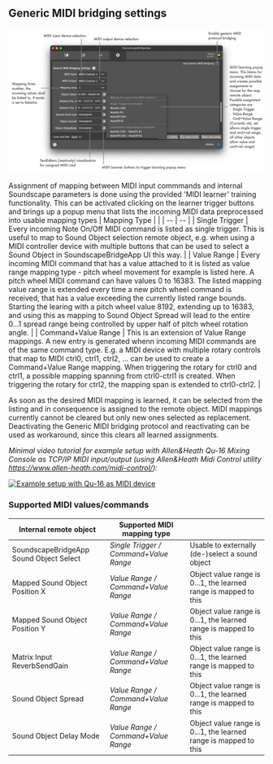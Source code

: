 ## Generic MIDI bridging settings

![Showreel.012.png](../Showreel/Showreel.012.png "Generic MIDI bridging settings")

Assignment of mapping between MIDI input commmands and internal Soundscape parameters is done using the provided 'MIDI learner' training functionality.
This can be activated clicking on the learner trigger buttons and brings up a popup menu that lists the incoming MIDI data preprocessed into usable mapping types
| Mapping Type | |
| -- | -- |
| Single Trigger | Every incoming Note On/Off MIDI command is listed as single trigger. This is useful to map to Sound Object selection remote object, e.g. when using a MIDI controller device with multiple buttons that can be used to select a Sound Object in SoundscapeBridgeApp UI this way. |
| Value Range | Every incoming MIDI command that has a value attached to it is listed as value range mapping type - pitch wheel movement for example is listed here. A pitch wheel MIDI command can have values 0 to 16383. The listed mapping value range is extended every time a new pitch wheel command is received, that has a value exceeding the currently listed range bounds. Starting the learing with a pitch wheel value 8192, extending up to 16383, and using this as mapping to Sound Object Spread will lead to the entire 0...1 spread range being controlled by upper half of pitch wheel rotation angle. |
| Command+Value Range | This is an extension of Value Range mappings. A new entry is generated whenn incoming MIDI commands are of the same command type. E.g. a MIDI device with multiple rotary controls that map to MIDI ctrl0, ctrl1, ctrl2, ... can be used to create a Command+Value Range mapping. When triggering the rotary for ctrl0 and ctrl1, a possible mapping spanning from ctrl0-ctrl1 is created. When triggering the rotary for ctrl2, the mapping span is extended to ctrl0-ctrl2. |

As soon as the desired MIDI mapping is learned, it can be selected from the listing and in consequence is assigned to the remote object. MIDI mappings currently cannot be cleared but only new ones selected as replacement. Deactivating the Generic MIDI bridging protocol and reactivating can be used as workaround, since this clears all learned assignments.

_Minimal video tutorial for example setup with Allen&Heath Qu-16 Mixing Console as TCP/IP MIDI input/output (using Allen&Heath Midi Control utility https://www.allen-heath.com/midi-control/):_

[![Example setup with Qu-16 as MIDI device](https://img.youtube.com/vi/rPLoEjHT6SU/0.jpg)](https://www.youtube.com/watch?v=rPLoEjHT6SU)


### Supported MIDI values/commands

| Internal remote object | Supported MIDI mapping type | |
| -- | -- | -- |
| SoundscapeBridgeApp Sound Object Select | _Single Trigger / Command+Value Range_ | Usable to externally (de-)select a sound object |
| Mapped Sound Object Position X | _Value Range / Command+Value Range_ | Object value range is 0...1, the learned range is mapped to this |
| Mapped Sound Object Position Y | _Value Range / Command+Value Range_ | Object value range is 0...1, the learned range is mapped to this |
| Matrix Input ReverbSendGain | _Value Range / Command+Value Range_ | Object value range is 0...1, the learned range is mapped to this |
| Sound Object Spread | _Value Range / Command+Value Range_ | Object value range is 0...1, the learned range is mapped to this |
| Sound Object Delay Mode | _Value Range / Command+Value Range_ | Object value range is 0...1, the learned range is mapped to this |